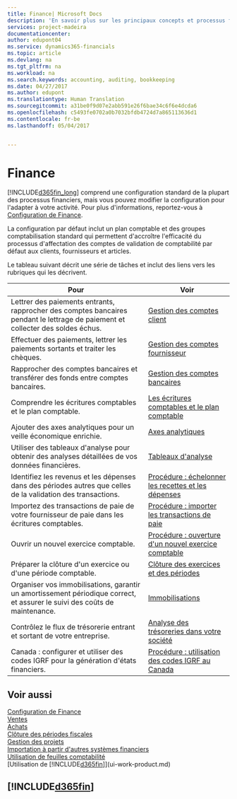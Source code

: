 ```yaml
---
title: Finance| Microsoft Docs
description: 'En savoir plus sur les principaux concepts et processus financiers '
services: project-madeira
documentationcenter: 
author: edupont04
ms.service: dynamics365-financials
ms.topic: article
ms.devlang: na
ms.tgt_pltfrm: na
ms.workload: na
ms.search.keywords: accounting, auditing, bookkeeping
ms.date: 04/27/2017
ms.author: edupont
ms.translationtype: Human Translation
ms.sourcegitcommit: a31be0f9d07e2abb591e26f6bae34c6f6e4dcda6
ms.openlocfilehash: c5493fe0702a0b7032bfdb4724d7a865113636d1
ms.contentlocale: fr-be
ms.lasthandoff: 05/04/2017


---
```

# <a name="finance"></a>Finance
[!INCLUDE[d365fin_long](includes/d365fin_long_md.md)] comprend une configuration standard de la plupart des processus financiers, mais vous pouvez modifier la configuration pour l'adapter à votre activité. Pour plus d'informations, reportez-vous à [Configuration de Finance](finance-setup-finance.md).

La configuration par défaut inclut un plan comptable et des groupes comptabilisation standard qui permettent d'accroître l'efficacité du processus d'affectation des comptes de validation de comptabilité par défaut aux clients, fournisseurs et articles.  

Le tableau suivant décrit une série de tâches et inclut des liens vers les rubriques qui les décrivent.  

| Pour | Voir |
| --- | --- |
| Lettrer des paiements entrants, rapprocher des comptes bancaires pendant le lettrage de paiement et collecter des soldes échus. |[Gestion des comptes client](receivables-manage-receivables.md) |
| Effectuer des paiements, lettrer les paiements sortants et traiter les chèques. |[Gestion des comptes fournisseur](payables-manage-payables.md) |
| Rapprocher des comptes bancaires et transférer des fonds entre comptes bancaires. |[Gestion des comptes bancaires](bank-manage-bank-accounts.md) |
| Comprendre les écritures comptables et le plan comptable. |[Les écritures comptables et le plan comptable](finance-general-ledger.md) |
| Ajouter des axes analytiques pour un veille économique enrichie. |[Axes analytiques](finance-dimensions.md) |
| Utiliser des tableaux d'analyse pour obtenir des analyses détaillées de vos données financières. |[Tableaux d'analyse](finance-account-schedule.md) |
| Identifiez les revenus et les dépenses dans des périodes autres que celles de la validation des transactions. |[Procédure : échelonner les recettes et les dépenses](finance-how-defer-revenue-expenses.md) |
| Importez des transactions de paie de votre fournisseur de paie dans les écritures comptables. |[Procédure : importer les transactions de paie](finance-how-import-payroll-transactions.md) |
| Ouvrir un nouvel exercice comptable. |[Procédure : ouverture d'un nouvel exercice comptable](finance-how-open-new-fiscal-year.md) |
| Préparer la clôture d'un exercice ou d'une période comptable. |[Clôture des exercices et des périodes](year-close-years-periods.md) |
| Organiser vos immobilisations, garantir un amortissement périodique correct, et assurer le suivi des coûts de maintenance. |[Immobilisations](fa-manage.md) |
| Contrôlez le flux de trésorerie entrant et sortant de votre entreprise. |[Analyse des trésoreries dans votre société](finance-analyze-cash-flow.md) |
| Canada : configurer et utiliser des codes IGRF pour la génération d'états financiers. |[Procédure : utilisation des codes IGRF au Canada](ca-finance-work-gifi-codes.md) |

## <a name="see-also"></a>Voir aussi
[Configuration de Finance](finance-setup-finance.md)  
[Ventes](sales-manage-sales.md)  
[Achats](purchasing-manage-purchasing.md)  
[Clôture des périodes fiscales](year-close-years-periods.md)  
[Gestion des projets](projects-manage-projects.md)    
[Importation à partir d'autres systèmes financiers](upload-data.md)  
[Utilisation de feuilles comptabilité](ui-work-general-journals.md)  
[Utilisation de [!INCLUDE[d365fin](includes/d365fin_md.md)]](ui-work-product.md)  

## [!INCLUDE[d365fin](includes/free_trial_md.md)]

